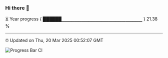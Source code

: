 ### Hi there 👋

⏳ Year progress { ██████▁▁▁▁▁▁▁▁▁▁▁▁▁▁▁▁▁▁▁▁▁▁▁▁ } 21.38 %

---

⏰ Updated on Thu, 20 Mar 2025 00:52:07 GMT

![Progress Bar CI](https://github.com/Shyam-Makwana/GitHub-Actions-Demo/workflows/Progress%20Bar%20CI/badge.svg)
